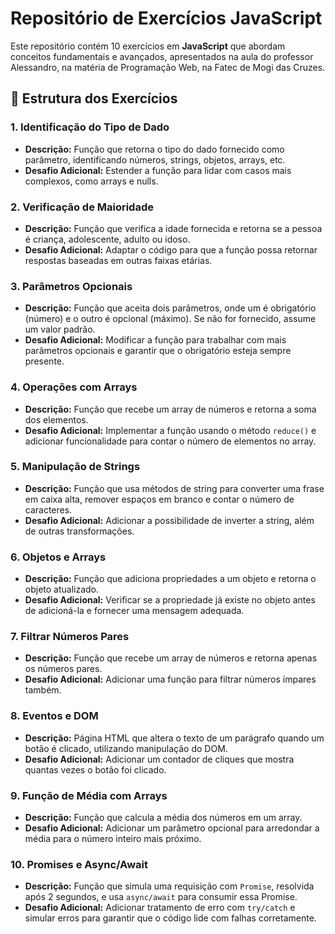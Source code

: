 # Repositório de Exercícios JavaScript 

Este repositório contém 10 exercícios em **JavaScript** que abordam conceitos fundamentais e avançados, apresentados na aula do professor Alessandro, na matéria de Programação Web, na Fatec de Mogi das Cruzes.

## 📂 Estrutura dos Exercícios

### 1. **Identificação do Tipo de Dado**
   - **Descrição:** Função que retorna o tipo do dado fornecido como parâmetro, identificando números, strings, objetos, arrays, etc.
   - **Desafio Adicional:** Estender a função para lidar com casos mais complexos, como arrays e nulls.

### 2. **Verificação de Maioridade**
   - **Descrição:** Função que verifica a idade fornecida e retorna se a pessoa é criança, adolescente, adulto ou idoso.
   - **Desafio Adicional:** Adaptar o código para que a função possa retornar respostas baseadas em outras faixas etárias.

### 3. **Parâmetros Opcionais**
   - **Descrição:** Função que aceita dois parâmetros, onde um é obrigatório (número) e o outro é opcional (máximo). Se não for fornecido, assume um valor padrão.
   - **Desafio Adicional:** Modificar a função para trabalhar com mais parâmetros opcionais e garantir que o obrigatório esteja sempre presente.

### 4. **Operações com Arrays**
   - **Descrição:** Função que recebe um array de números e retorna a soma dos elementos.
   - **Desafio Adicional:** Implementar a função usando o método `reduce()` e adicionar funcionalidade para contar o número de elementos no array.

### 5. **Manipulação de Strings**
   - **Descrição:** Função que usa métodos de string para converter uma frase em caixa alta, remover espaços em branco e contar o número de caracteres.
   - **Desafio Adicional:** Adicionar a possibilidade de inverter a string, além de outras transformações.

### 6. **Objetos e Arrays**
   - **Descrição:** Função que adiciona propriedades a um objeto e retorna o objeto atualizado.
   - **Desafio Adicional:** Verificar se a propriedade já existe no objeto antes de adicioná-la e fornecer uma mensagem adequada.

### 7. **Filtrar Números Pares**
   - **Descrição:** Função que recebe um array de números e retorna apenas os números pares.
   - **Desafio Adicional:** Adicionar uma função para filtrar números ímpares também.

### 8. **Eventos e DOM**
   - **Descrição:** Página HTML que altera o texto de um parágrafo quando um botão é clicado, utilizando manipulação do DOM.
   - **Desafio Adicional:** Adicionar um contador de cliques que mostra quantas vezes o botão foi clicado.

### 9. **Função de Média com Arrays**
   - **Descrição:** Função que calcula a média dos números em um array.
   - **Desafio Adicional:** Adicionar um parâmetro opcional para arredondar a média para o número inteiro mais próximo.

### 10. **Promises e Async/Await**
   - **Descrição:** Função que simula uma requisição com `Promise`, resolvida após 2 segundos, e usa `async/await` para consumir essa Promise.
   - **Desafio Adicional:** Adicionar tratamento de erro com `try/catch` e simular erros para garantir que o código lide com falhas corretamente.
